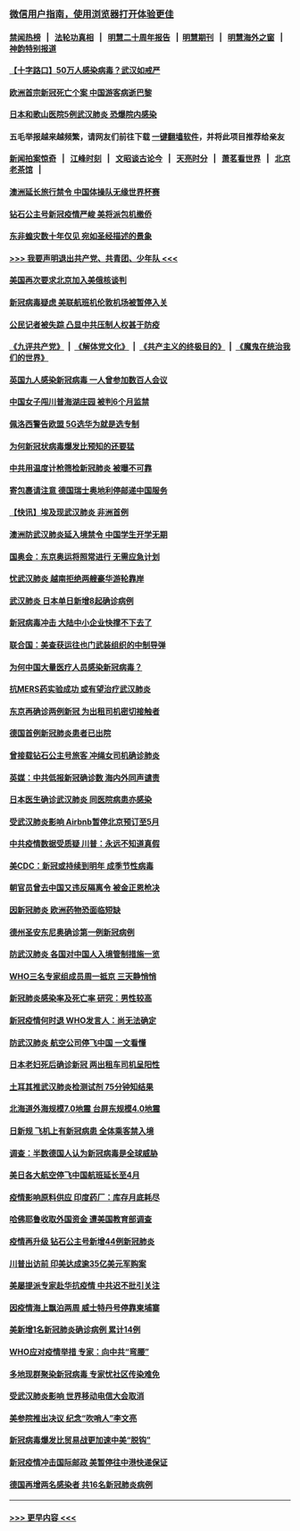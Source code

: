 ### [微信用户指南，使用浏览器打开体验更佳](https://github.com/gfw-breaker/banned-news1/blob/master/indexes/wechat-guide.md?t=0)
#### [禁闻热榜](热点新闻.md?t=0)  &nbsp;&nbsp;|&nbsp;&nbsp; [法轮功真相](https://github.com/gfw-breaker/truth/blob/master/README.md?t=0) &nbsp;&nbsp;|&nbsp;&nbsp; [明慧二十周年报告](https://github.com/gfw-breaker/mh-reports/blob/master/README.md?t=0) &nbsp;&nbsp;|&nbsp;&nbsp;[明慧期刊](https://github.com/gfw-breaker/mh-qikan) &nbsp;&nbsp;|&nbsp;&nbsp; [明慧海外之窗](https://github.com/gfw-breaker/mh-news/blob/master/README.md?t=0) &nbsp;&nbsp;|&nbsp;&nbsp; [神韵特别报道](https://github.com/gfw-breaker/mh-news/blob/master/shenyun.md?t=0)
#### [【十字路口】50万人感染病毒？武汉如戒严](../pages/nsc418/n11870405.md?t=02152156) 
#### [欧洲首宗新冠死亡个案 中国游客病逝巴黎](../pages/nsc418/n11871247.md?t=02152156) 
#### [日本和歌山医院5例武汉肺炎 恐爆院内感染](../pages/nsc418/n11871128.md?t=02152156) 
#### 五毛举报越来越频繁，请网友们前往下载 [一键翻墙软件](https://github.com/gfw-breaker/ssr-accounts)，并将此项目推荐给亲友
#### [新闻拍案惊奇](https://github.com/gfw-breaker/banned-news1/blob/master/pages/link4.md) &nbsp;&nbsp;|&nbsp;&nbsp; [江峰时刻](https://github.com/gfw-breaker/banned-news1/blob/master/pages/link4.md) &nbsp;&nbsp;|&nbsp;&nbsp; [文昭谈古论今](https://github.com/gfw-breaker/banned-news1/blob/master/pages/link4.md) &nbsp;&nbsp;|&nbsp;&nbsp; [天亮时分](https://github.com/gfw-breaker/banned-news1/blob/master/pages/link4.md) &nbsp;&nbsp;|&nbsp;&nbsp; [萧茗看世界](https://github.com/gfw-breaker/banned-news1/blob/master/pages/link4.md) &nbsp;&nbsp;|&nbsp;&nbsp; [北京老茶馆](https://github.com/gfw-breaker/banned-news1/blob/master/pages/link4.md) &nbsp;&nbsp;|&nbsp;&nbsp; 
#### [澳洲延长旅行禁令 中国体操队无缘世界杯赛](../pages/nsc418/n11870446.md?t=02152156) 
#### [钻石公主号新冠疫情严峻 美将派包机撤侨](../pages/nsc418/n11870505.md?t=02152156) 
#### [东非蝗灾数十年仅见 宛如圣经描述的景象](../pages/nsc418/n11870398.md?t=02152156) 
#### [>>> 我要声明退出共产党、共青团、少年队 <<<](https://github.com/begood0513/goodnews/blob/master/quit/letter.md) 
#### [美国再次要求北京加入美俄核谈判](../pages/nsc418/n11870138.md?t=02152156) 
#### [新冠病毒疑虑 美联航班机伦敦机场被暂停入关](../pages/nsc418/n11870015.md?t=02152156) 
#### [公民记者被失踪 凸显中共压制人权甚于防疫](../pages/nsc418/n11870042.md?t=02152156) 
#### [《九评共产党》](https://github.com/begood0513/9ping.md/blob/master/README.md) &nbsp;|&nbsp; [《解体党文化》](../../../../jtdwh.md/blob/master/README.md)  &nbsp;|&nbsp; [《共产主义的终极目的》](../../../../gczydzjmd.md/blob/master/README.md) &nbsp;|&nbsp; [《魔鬼在统治我们的世界》](../../../../mgztzwmdsj.md/blob/master/README.md) 
#### [英国九人感染新冠病毒 一人曾参加数百人会议](../pages/nsc418/n11869987.md?t=02152156) 
#### [中国女子闯川普海湖庄园 被判6个月监禁](../pages/nsc418/n11869919.md?t=02152156) 
#### [佩洛西警告欧盟 5G选华为就是选专制](../pages/nsc418/n11869898.md?t=02152156) 
#### [为何新冠状病毒爆发比预知的还要猛](../pages/nsc418/n11869828.md?t=02152156) 
#### [中共用温度计枪筛检新冠肺炎 被曝不可靠](../pages/nsc418/n11869707.md?t=02152156) 
#### [寄包裹请注意 德国瑞士奥地利停邮递中国服务](../pages/nsc418/n11869727.md?t=02152156) 
#### [【快讯】埃及现武汉肺炎 非洲首例](../pages/nsc418/n11869766.md?t=02152156) 
#### [澳洲防武汉肺炎延入境禁令 中国学生开学无期](../pages/nsc418/n11869546.md?t=02152156) 
#### [国奥会：东京奥运将照常进行 无需应急计划](../pages/nsc418/n11869422.md?t=02152156) 
#### [忧武汉肺炎 越南拒绝两艘豪华游轮靠岸](../pages/nsc418/n11867444.md?t=02152156) 
#### [武汉肺炎 日本单日新增8起确诊病例](../pages/nsc418/n11869272.md?t=02152156) 
#### [新冠病毒冲击 大陆中小企业快撑不下去了](../pages/nsc418/n11869259.md?t=02152156) 
#### [联合国：美查获运往也门武装组织的中制导弹](../pages/nsc418/n11868677.md?t=02152156) 
#### [为何中国大量医疗人员感染新冠病毒？](../pages/nsc418/n11869001.md?t=02152156) 
#### [抗MERS药实验成功 或有望治疗武汉肺炎](../pages/nsc418/n11868912.md?t=02152156) 
#### [东京再确诊两例新冠 为出租司机密切接触者](../pages/nsc418/n11868770.md?t=02152156) 
#### [德国首例新冠肺炎患者已出院](../pages/nsc418/n11868714.md?t=02152156) 
#### [曾接载钻石公主号旅客 冲绳女司机确诊肺炎](../pages/nsc418/n11868610.md?t=02152156) 
#### [英媒：中共低报新冠确诊数 海内外同声谴责](../pages/nsc418/n11867421.md?t=02152156) 
#### [日本医生确诊武汉肺炎 同医院病患亦感染](../pages/nsc418/n11867779.md?t=02152156) 
#### [受武汉肺炎影响 Airbnb暂停北京预订至5月](../pages/nsc418/n11867428.md?t=02152156) 
#### [中共疫情数据受质疑 川普：永远不知道真假](../pages/nsc418/n11867195.md?t=02152156) 
#### [美CDC：新冠或持续到明年 成季节性病毒](../pages/nsc418/n11867279.md?t=02152156) 
#### [朝官员曾去中国又违反隔离令 被金正恩枪决](../pages/nsc418/n11867087.md?t=02152156) 
#### [因新冠肺炎 欧洲药物恐面临短缺](../pages/nsc418/n11867036.md?t=02152156) 
#### [德州圣安东尼奥确诊第一例新冠病例](../pages/nsc418/n11867194.md?t=02152156) 
#### [防武汉肺炎 各国对中国人入境管制措施一览](../pages/nsc418/n11838726.md?t=02152156) 
#### [WHO三名专家组成员周一抵京 三天静悄悄](../pages/nsc418/n11866947.md?t=02152156) 
#### [新冠肺炎感染率及死亡率 研究：男性较高](../pages/nsc418/n11866956.md?t=02152156) 
#### [新冠疫情何时退 WHO发言人：尚无法确定](../pages/nsc418/n11866864.md?t=02152156) 
#### [防武汉肺炎 航空公司停飞中国 一文看懂](../pages/nsc418/n11866800.md?t=02152156) 
#### [日本老妇死后确诊新冠 两出租车司机呈阳性](../pages/nsc418/n11866755.md?t=02152156) 
#### [土耳其推武汉肺炎检测试剂 75分钟知结果](../pages/nsc418/n11866520.md?t=02152156) 
#### [北海道外海规模7.0地震 台屏东规模4.0地震](../pages/nsc418/n11866262.md?t=02152156) 
#### [日新规 飞机上有新冠病患 全体乘客禁入境](../pages/nsc418/n11866233.md?t=02152156) 
#### [调查：半数德国人认为新冠病毒是全球威胁](../pages/nsc418/n11866687.md?t=02152156) 
#### [美日各大航空停飞中国航班延长至4月](../pages/nsc418/n11865980.md?t=02152156) 
#### [疫情影响原料供应 印度药厂：库存月底耗尽](../pages/nsc418/n11865151.md?t=02152156) 
#### [哈佛耶鲁收取外国资金 遭美国教育部调查](../pages/nsc418/n11864950.md?t=02152156) 
#### [疫情再升级 钻石公主号新增44例新冠肺炎](../pages/nsc418/n11865033.md?t=02152156) 
#### [川普出访前 印美达成逾35亿美元军购案](../pages/nsc418/n11865444.md?t=02152156) 
#### [美屡提派专家赴华抗疫情 中共迟不批引关注](../pages/nsc418/n11864719.md?t=02152156) 
#### [因疫情海上飘泊两周 威士特丹号停靠柬埔寨](../pages/nsc418/n11865007.md?t=02152156) 
#### [美新增1名新冠肺炎确诊病例 累计14例](../pages/nsc418/n11864893.md?t=02152156) 
#### [WHO应对疫情举措 专家：向中共“弯腰”](../pages/nsc418/n11864727.md?t=02152156) 
#### [多地现群聚染新冠病毒 专家忧社区传染难免](../pages/nsc418/n11864715.md?t=02152156) 
#### [受武汉肺炎影响 世界移动电信大会取消](../pages/nsc418/n11864629.md?t=02152156) 
#### [美参院推出决议 纪念“吹哨人”李文亮](../pages/nsc418/n11863852.md?t=02152156) 
#### [新冠病毒爆发比贸易战更加速中美“脱钩”](../pages/nsc418/n11864470.md?t=02152156) 
#### [新冠疫情冲击国际邮政 美暂停往中港快递保证](../pages/nsc418/n11864207.md?t=02152156) 
#### [德国再增两名感染者 共16名新冠肺炎病例](../pages/nsc418/n11864293.md?t=02152156) 

----
#### [ >>> 更早内容 <<< ](../indexes/nsc418-earlier.md)
